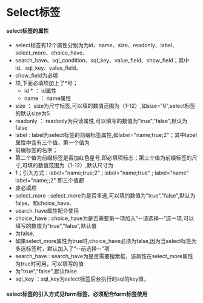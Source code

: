 # Select**标签**

#### select**标签的属性**

* select标签有12个属性分别为为id、name、size、readonly、label、select\_more、choice\_have、
* search\_have、sql\_condition、sql\_key、value\_field、show\_field；其中id、sql\_key、value\_field、
* show\_field为必填
* 项,下面必填项加上了\*号；
  * id \* ： id属性
  * name ： name属性
* size ： size为尺寸标签,可以填的数值范围为（1-12）,如size="6",select标签的默认size为5
* readonly ： readonly为只读属性,可以填写的数值为"true","false",默认为false
* label : label为select标签的前缀标签属性,如label="name;true;2"；其中label属性中含有三个值，第一个值为
* 前缀标签的名字；
* 第二个值为前缀标签是否加红色星号,即必填项标志；第三个值为前缀标签的尺寸,可填的数值范围为（1-12）,默认尺寸为
* 1；引入方式：label="name;true;2" ; label="name;true" ; label="name" label="name;;2" 即三个值都
* 非必填项
* select\_more : select\_more为是否多选,可以填的数值为"true","false",默认为false，和choice\_have、
* search\_have属性配合使用
* choice\_have : choice\_have为是否需要第一项加入“--请选择--”这一项,可以填写的数值为"true","false",默认值
* 为false,
* 如果select\_more属性为true时,choice\_have必须为false,因为当select标签为多选标签时，默认加入了“--前选择--”项
* search\_have : search\_have为是否需要搜索框，该属性在select\_more属性为true时可用，可以填写的值
* 为"true","false",默认false
* sql\_key  ：sql\_key为select标签后台执行的sql的key值，

#### select标签的引入方式见form标签，必须配合form标签使用



